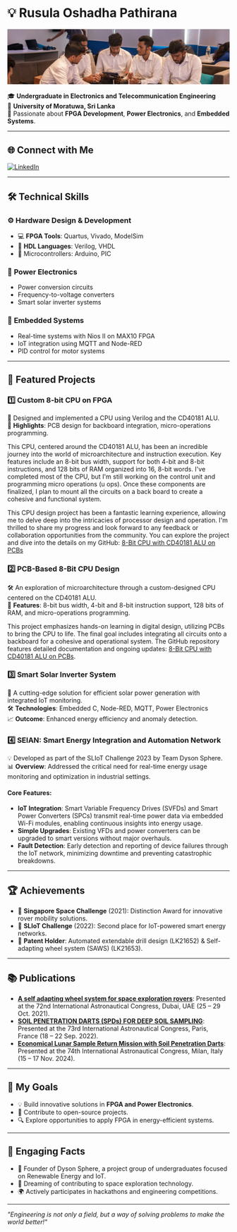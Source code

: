 # 💡 Rusula Oshadha Pathirana

![Profile Banner](https://github.com/OshadhaPathirana/OshadhaPathirana/blob/main/Profile_banner.jpg)

🎓 **Undergraduate in Electronics and Telecommunication Engineering**  
📍 **University of Moratuwa, Sri Lanka**  
🌟 Passionate about **FPGA Development**, **Power Electronics**, and **Embedded Systems**.

---

## 🌐 Connect with Me

[![LinkedIn](https://img.shields.io/badge/LinkedIn-Oshadha%20Pathirana-blue?logo=linkedin&logoColor=white)](http://www.linkedin.com/in/oshadhapathirana)  

---

## 🛠️ Technical Skills

### ⚙️ **Hardware Design & Development**
- 💻 **FPGA Tools**: Quartus, Vivado, ModelSim
- 🔌 **HDL Languages**: Verilog, VHDL
- 🧠 Microcontrollers: Arduino, PIC

### 🔋 **Power Electronics**
- Power conversion circuits
- Frequency-to-voltage converters
- Smart solar inverter systems

### 📡 **Embedded Systems**
- Real-time systems with Nios II on MAX10 FPGA
- IoT integration using MQTT and Node-RED
- PID control for motor systems

---

## 🚀 Featured Projects

### 1️⃣ **Custom 8-bit CPU on FPGA**
💾 Designed and implemented a CPU using Verilog and the CD40181 ALU.  
📐 **Highlights**: PCB design for backboard integration, micro-operations programming.

This CPU, centered around the CD40181 ALU, has been an incredible journey into the world of microarchitecture and instruction execution. Key features include an 8-bit bus width, support for both 4-bit and 8-bit instructions, and 128 bits of RAM organized into 16, 8-bit words. I've completed most of the CPU, but I'm still working on the control unit and programming micro operations (u ops). Once these components are finalized, I plan to mount all the circuits on a back board to create a cohesive and functional system.

This CPU design project has been a fantastic learning experience, allowing me to delve deep into the intricacies of processor design and operation. I'm thrilled to share my progress and look forward to any feedback or collaboration opportunities from the community. You can explore the project and dive into the details on my GitHub: [8-Bit CPU with CD40181 ALU on PCBs](https://github.com/OshadhaPathirana/8-Bit-CPU-with-CD40181-ALU-on-PCBs)

### 2️⃣ **PCB-Based 8-Bit CPU Design**
🛠️ An exploration of microarchitecture through a custom-designed CPU centered on the CD40181 ALU.  
📐 **Features**: 8-bit bus width, 4-bit and 8-bit instruction support, 128 bits of RAM, and micro-operations programming.

This project emphasizes hands-on learning in digital design, utilizing PCBs to bring the CPU to life. The final goal includes integrating all circuits onto a backboard for a cohesive and operational system. The GitHub repository features detailed documentation and ongoing updates: [8-Bit CPU with CD40181 ALU on PCBs](https://github.com/OshadhaPathirana/8-Bit-CPU-with-CD40181-ALU-on-PCBs).

### 3️⃣ **Smart Solar Inverter System**
🔋 A cutting-edge solution for efficient solar power generation with integrated IoT monitoring.  
🛠️ **Technologies**: Embedded C, Node-RED, MQTT, Power Electronics  
📈 **Outcome**: Enhanced energy efficiency and anomaly detection.

### 4️⃣ **SEIAN: Smart Energy Integration and Automation Network**
💡 Developed as part of the SLIoT Challenge 2023 by Team Dyson Sphere.  
📊 **Overview**: Addressed the critical need for real-time energy usage monitoring and optimization in industrial settings.

#### Core Features:
- **IoT Integration**: Smart Variable Frequency Drives (SVFDs) and Smart Power Converters (SPCs) transmit real-time power data via embedded Wi-Fi modules, enabling continuous insights into energy usage.
- **Simple Upgrades**: Existing VFDs and power converters can be upgraded to smart versions without major overhauls.
- **Fault Detection**: Early detection and reporting of device failures through the IoT network, minimizing downtime and preventing catastrophic breakdowns.

---

## 🏆 Achievements

- 🥇 **Singapore Space Challenge** (2021): Distinction Award for innovative rover mobility solutions.
- 🥈 **SLIoT Challenge** (2022): Second place for IoT-powered smart energy networks.
- 🏅 **Patent Holder**: Automated extendable drill design (LK21652) & Self-adapting wheel system (SAWS) (LK21653).

---

## 📚 Publications

- **[A self adapting wheel system for space exploration rovers](https://iafastro.directory/iac/paper/id/65366/summary/)**: Presented at the 72nd International Astronautical Congress, Dubai, UAE (25 – 29 Oct. 2021).  
- **[SOIL PENETRATION DARTS (SPDs) FOR DEEP SOIL SAMPLING](https://iafastro.directory/iac/paper/id/72590/summary/)**: Presented at the 73rd International Astronautical Congress, Paris, France (18 – 22 Sep. 2022).  
- **[Economical Lunar Sample Return Mission with Soil Penetration Darts](https://iafastro.directory/iac/paper/id/89101/summary/)**: Presented at the 74th International Astronautical Congress, Milan, Italy (15 – 17 Nov. 2024).

---

## 🎯 My Goals

- 💡 Build innovative solutions in **FPGA and Power Electronics**.
- 🌱 Contribute to open-source projects.
- 🔍 Explore opportunities to apply FPGA in energy-efficient systems.

---

## 🎨 Engaging Facts

- 🌟 Founder of Dyson Sphere, a project group of undergraduates focused on Renewable Energy and IoT.
- 🚀 Dreaming of contributing to space exploration technology.
- 🌍 Actively participates in hackathons and engineering competitions.

---

_"Engineering is not only a field, but a way of solving problems to make the world better!"_
